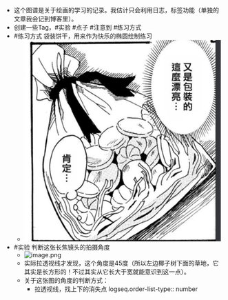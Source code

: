- 这个图谱是关于绘画的学习的记录。我估计只会利用日志，标签功能（单独的文章我会记到博客里）。
- 创建一些Tag，#实验 #点子 #注意到 #练习方式
- #练习方式 袋装饼干，用来作为快乐的椭圆绘制练习
	- ![image.png](../assets/image_1756606893616_0.png)
- #实验 判断这张长焦镜头的拍摄角度
	- ![image.png](../assets/image_1756606946719_0.png)
	- 实际拉透视线才发现，这个角度是45度（所以左边椰子树下面的草地，它其实是长方形的！不过其实从它长大于宽就能意识到这一点）。
	- 关于这张图的角度的判断方式：
		- 拉透视线，找上下的消失点
		  logseq.order-list-type:: number
